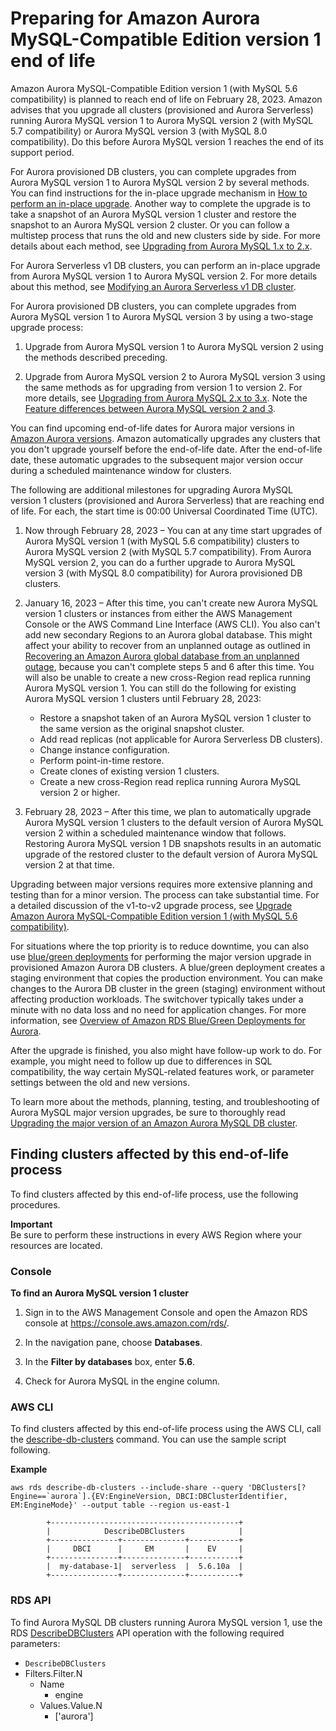 # Preparing for Amazon Aurora MySQL\-Compatible Edition version 1 end of life<a name="Aurora.MySQL56.EOL"></a>

Amazon Aurora MySQL\-Compatible Edition version 1 \(with MySQL 5\.6 compatibility\) is planned to reach end of life on February 28, 2023\. Amazon advises that you upgrade all clusters \(provisioned and Aurora Serverless\) running Aurora MySQL version 1 to Aurora MySQL version 2 \(with MySQL 5\.7 compatibility\) or Aurora MySQL version 3 \(with MySQL 8\.0 compatibility\)\. Do this before Aurora MySQL version 1 reaches the end of its support period\.

For Aurora provisioned DB clusters, you can complete upgrades from Aurora MySQL version 1 to Aurora MySQL version 2 by several methods\. You can find instructions for the in\-place upgrade mechanism in [How to perform an in\-place upgrade](AuroraMySQL.Updates.MajorVersionUpgrade.md#AuroraMySQL.Upgrading.Procedure)\. Another way to complete the upgrade is to take a snapshot of an Aurora MySQL version 1 cluster and restore the snapshot to an Aurora MySQL version 2 cluster\. Or you can follow a multistep process that runs the old and new clusters side by side\. For more details about each method, see [Upgrading from Aurora MySQL 1\.x to 2\.x](AuroraMySQL.Updates.MajorVersionUpgrade.md#AuroraMySQL.Updates.MajorVersionUpgrade.1to2)\.

For Aurora Serverless v1 DB clusters, you can perform an in\-place upgrade from Aurora MySQL version 1 to Aurora MySQL version 2\. For more details about this method, see [Modifying an Aurora Serverless v1 DB cluster](aurora-serverless.modifying.md)\.

For Aurora provisioned DB clusters, you can complete upgrades from Aurora MySQL version 1 to Aurora MySQL version 3 by using a two\-stage upgrade process:

1. Upgrade from Aurora MySQL version 1 to Aurora MySQL version 2 using the methods described preceding\.

1. Upgrade from Aurora MySQL version 2 to Aurora MySQL version 3 using the same methods as for upgrading from version 1 to version 2\. For more details, see [Upgrading from Aurora MySQL 2\.x to 3\.x](AuroraMySQL.Updates.MajorVersionUpgrade.md#AuroraMySQL.Updates.MajorVersionUpgrade.2to3)\. Note the [Feature differences between Aurora MySQL version 2 and 3](Aurora.AuroraMySQL.Compare-v2-v3.md#AuroraMySQL.Compare-v2-v3-features)\.

You can find upcoming end\-of\-life dates for Aurora major versions in [Amazon Aurora versions](Aurora.VersionPolicy.md)\. Amazon automatically upgrades any clusters that you don't upgrade yourself before the end\-of\-life date\. After the end\-of\-life date, these automatic upgrades to the subsequent major version occur during a scheduled maintenance window for clusters\. 

The following are additional milestones for upgrading Aurora MySQL version 1 clusters \(provisioned and Aurora Serverless\) that are reaching end of life\. For each, the start time is 00:00 Universal Coordinated Time \(UTC\)\. 

1. Now through February 28, 2023 – You can at any time start upgrades of Aurora MySQL version 1 \(with MySQL 5\.6 compatibility\) clusters to Aurora MySQL version 2 \(with MySQL 5\.7 compatibility\)\. From Aurora MySQL version 2, you can do a further upgrade to Aurora MySQL version 3 \(with MySQL 8\.0 compatibility\) for Aurora provisioned DB clusters\. 

1. January 16, 2023 – After this time, you can't create new Aurora MySQL version 1 clusters or instances from either the AWS Management Console or the AWS Command Line Interface \(AWS CLI\)\. You also can't add new secondary Regions to an Aurora global database\. This might affect your ability to recover from an unplanned outage as outlined in [Recovering an Amazon Aurora global database from an unplanned outage](aurora-global-database-disaster-recovery.md#aurora-global-database-failover), because you can't complete steps 5 and 6 after this time\. You will also be unable to create a new cross\-Region read replica running Aurora MySQL version 1\. You can still do the following for existing Aurora MySQL version 1 clusters until February 28, 2023:
   + Restore a snapshot taken of an Aurora MySQL version 1 cluster to the same version as the original snapshot cluster\.
   + Add read replicas \(not applicable for Aurora Serverless DB clusters\)\.
   + Change instance configuration\.
   + Perform point\-in\-time restore\.
   + Create clones of existing version 1 clusters\.
   + Create a new cross\-Region read replica running Aurora MySQL version 2 or higher\.

1.  February 28, 2023 – After this time, we plan to automatically upgrade Aurora MySQL version 1 clusters to the default version of Aurora MySQL version 2 within a scheduled maintenance window that follows\. Restoring Aurora MySQL version 1 DB snapshots results in an automatic upgrade of the restored cluster to the default version of Aurora MySQL version 2 at that time\. 

Upgrading between major versions requires more extensive planning and testing than for a minor version\. The process can take substantial time\. For a detailed discussion of the v1\-to\-v2 upgrade process, see [Upgrade Amazon Aurora MySQL\-Compatible Edition version 1 \(with MySQL 5\.6 compatibility\)](http://aws.amazon.com/blogs/database/upgrade-amazon-aurora-mysql-compatible-edition-version-1-with-mysql-5-6-compatibility)\.

For situations where the top priority is to reduce downtime, you can also use [blue/green deployments](https://aws.amazon.com/blogs/aws/new-fully-managed-blue-green-deployments-in-amazon-aurora-and-amazon-rds/) for performing the major version upgrade in provisioned Amazon Aurora DB clusters\. A blue/green deployment creates a staging environment that copies the production environment\. You can make changes to the Aurora DB cluster in the green \(staging\) environment without affecting production workloads\. The switchover typically takes under a minute with no data loss and no need for application changes\. For more information, see [Overview of Amazon RDS Blue/Green Deployments for Aurora](blue-green-deployments-overview.md)\.

After the upgrade is finished, you also might have follow\-up work to do\. For example, you might need to follow up due to differences in SQL compatibility, the way certain MySQL\-related features work, or parameter settings between the old and new versions\.

To learn more about the methods, planning, testing, and troubleshooting of Aurora MySQL major version upgrades, be sure to thoroughly read [Upgrading the major version of an Amazon Aurora MySQL DB cluster](AuroraMySQL.Updates.MajorVersionUpgrade.md)\.

## Finding clusters affected by this end\-of\-life process<a name="find-cluster"></a>

To find clusters affected by this end\-of\-life process, use the following procedures\.

**Important**  
Be sure to perform these instructions in every AWS Region where your resources are located\.

### Console<a name="aurora-find-mysqlv1-cluster.CON"></a>

**To find an Aurora MySQL version 1 cluster**

1. Sign in to the AWS Management Console and open the Amazon RDS console at [https://console\.aws\.amazon\.com/rds/](https://console.aws.amazon.com/rds/)\.

1.  In the navigation pane, choose **Databases**\.

1.  In the **Filter by databases** box, enter **5\.6**\.

1. Check for Aurora MySQL in the engine column\.

### AWS CLI<a name="aurora-find-mysqlv1-cluster.CLI"></a>

To find clusters affected by this end\-of\-life process using the AWS CLI, call the [describe\-db\-clusters](https://docs.aws.amazon.com/cli/latest/reference/rds/describe-db-clusters.html) command\. You can use the sample script following\.

**Example**  

```
aws rds describe-db-clusters --include-share --query 'DBClusters[?Engine==`aurora`].{EV:EngineVersion, DBCI:DBClusterIdentifier, EM:EngineMode}' --output table --region us-east-1     
        
        +------------------------------------------+
        |            DescribeDBClusters            |
        +---------------+--------------+-----------+
        |     DBCI      |     EM       |    EV     |
        +---------------+--------------+-----------+
        |  my-database-1|  serverless  |  5.6.10a  |
        +---------------+--------------+-----------+
```

### RDS API<a name="Aurora-find-mysqlv1-cluster.API"></a>

To find Aurora MySQL DB clusters running Aurora MySQL version 1, use the RDS [DescribeDBClusters](https://docs.aws.amazon.com/AmazonRDS/latest/APIReference/API_DescribeDBClusters.html) API operation with the following required parameters: 
+  `DescribeDBClusters`
  + Filters\.Filter\.N
    + Name
      + engine
    + Values\.Value\.N
      + \['aurora'\]